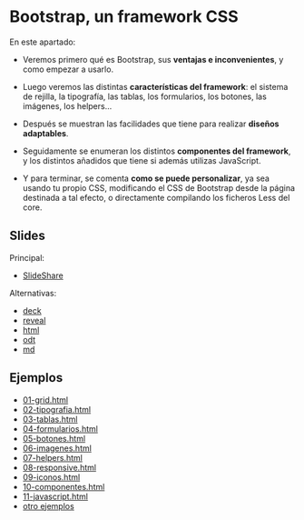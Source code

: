 # Bootstrap, un framework CSS

En este apartado:

- Veremos primero qué es Bootstrap, sus **ventajas e inconvenientes**, y como empezar a usarlo.

- Luego veremos las distintas **características del framework**: el sistema de rejilla, la tipografía, las tablas, los formularios, los botones, las imágenes, los helpers...

- Después se muestran las facilidades que tiene para realizar **diseños adaptables**.

- Seguidamente se enumeran los distintos **componentes del framework**, y los distintos añadidos que tiene si además utilizas JavaScript.

- Y para terminar, se comenta **como se puede personalizar**, ya sea usando tu propio CSS, modificando el CSS de Bootstrap desde la página destinada a tal efecto, o directamente compilando los ficheros Less del core.

## Slides

Principal:

- [SlideShare](http://www.slideshare.net/asanzdiego/bootstrap-un-framework-css)

Alternativas:

- [deck](http://asanzdiego.github.io/curso-interfaces-web-2014/05-bootstrap/slides/export/bootstrap-deck-slides.html)
- [reveal](http://asanzdiego.github.io/curso-interfaces-web-2014/05-bootstrap/slides/export/bootstrap-reveal-slides.html)
- [html](http://asanzdiego.github.io/curso-interfaces-web-2014/05-bootstrap/slides/export/bootstrap.html)
- [odt](http://asanzdiego.github.io/curso-interfaces-web-2014/05-bootstrap/slides/export/bootstrap.odt)
- [md](http://asanzdiego.github.io/curso-interfaces-web-2014/05-bootstrap/slides/md/bootstrap.md)

## Ejemplos

- [01-grid.html](http://asanzdiego.github.io/curso-interfaces-web-2014/05-bootstrap/src/test/01-grid.html)
- [02-tipografia.html](http://asanzdiego.github.io/curso-interfaces-web-2014/05-bootstrap/src/test/02-tipografia.html)
- [03-tablas.html](http://asanzdiego.github.io/curso-interfaces-web-2014/05-bootstrap/src/test/03-tablas.html)
- [04-formularios.html](http://asanzdiego.github.io/curso-interfaces-web-2014/05-bootstrap/src/test/04-formularios.html)
- [05-botones.html](http://asanzdiego.github.io/curso-interfaces-web-2014/05-bootstrap/src/test/05-botones.html)
- [06-imagenes.html](http://asanzdiego.github.io/curso-interfaces-web-2014/05-bootstrap/src/test/06-imagenes.html)
- [07-helpers.html](http://asanzdiego.github.io/curso-interfaces-web-2014/05-bootstrap/src/test/07-helpers.html)
- [08-responsive.html](http://asanzdiego.github.io/curso-interfaces-web-2014/05-bootstrap/src/test/08-responsive.html)
- [09-iconos.html](http://asanzdiego.github.io/curso-interfaces-web-2014/05-bootstrap/src/test/09-iconos.html)
- [10-componentes.html](http://asanzdiego.github.io/curso-interfaces-web-2014/05-bootstrap/src/test/10-componentes.html)
- [11-javascript.html](http://asanzdiego.github.io/curso-interfaces-web-2014/05-bootstrap/src/test/11-javascript.html)
- [otro ejemplos](http://asanzdiego.github.io/curso-interfaces-web-2014/05-bootstrap/src/test/examples/index.html)

